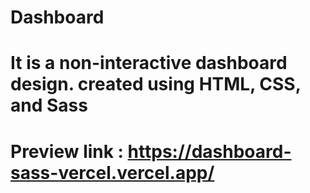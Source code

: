 # Dashboard
# It is a non-interactive dashboard design. created using HTML, CSS, and Sass
# Preview link : https://dashboard-sass-vercel.vercel.app/
